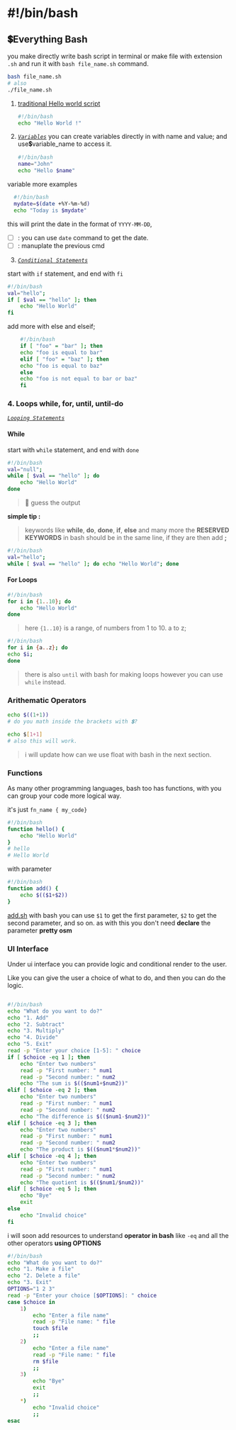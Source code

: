 # #!/bin/bash

## 💲Everything Bash

you make directly write bash script in terminal or make file with extension `.sh` and run it with `bash file_name.sh` command.

```bash
bash file_name.sh
# also
./file_name.sh
```

1. [traditional Hello world script](./helloWorld.sh)

    ```bash
    #!/bin/bash
    echo "Hello World !"
    ```

2. *[`Variables`](./variable.sh)*
you can create variables directly in with name and value;
and use💲variable_name to access it.

    ```bash
    #!/bin/bash
    name="John"
    echo "Hello $name"
    ```

variable more examples

  ```bash
    #!/bin/bash
    mydate=$(date +%Y-%m-%d)
    echo "Today is $mydate"    
 ```

this will print the date in the format of `YYYY-MM-DD`,

- [ ] : you can use `date` command to get the date.
- [ ] : manuplate the previous cmd

3. *[`Conditional Statements`](./conditional.sh)*

start with `if` statement, and end with `fi`

```bash
#!/bin/bash
val="hello";
if [ $val == "hello" ]; then
    echo "Hello World"
fi
```

add more with else and elseif;

```bash
    #!/bin/bash
    if [ "foo" = "bar" ]; then
    echo "foo is equal to bar"
    elif [ "foo" = "baz" ]; then
    echo "foo is equal to baz"
    else
    echo "foo is not equal to bar or baz"
    fi
```

### 4. Loops while, for, until, until-do

*[`Looping Statements`](./loop.sh)*

#### While

start with `while` statement, and end with `done`

```bash
#!/bin/bash
val="null";
while [ $val == "hello" ]; do
    echo "Hello World"
done
```

> 🤔 guess the output

**simple tip :**
> keywords like **while**, **do**, **done**, **if**, **else**
> and many more the **RESERVED KEYWORDS** in bash should be in the same line, if they are then add **;**

```bash
#!/bin/bash
val="hello";
while [ $val == "hello" ]; do echo "Hello World"; done
```

<!-- for loops -->

#### For Loops

```bash
#!/bin/bash
for i in {1..10}; do
    echo "Hello World"
done

```

> here `{1..10}` is a range, of numbers from 1 to 10.
> a to z;

```bash
#!/bin/bash
for i in {a..z}; do
echo $i;
done
```

> there is also `until` with bash for making loops however you can use `while` instead.

### Arithematic Operators

```bash
echo $((1+1))
# do you math inside the brackets with 💲?
```

```bash
echo $[1+1]
# also this will work.
```

> i will update how can we use float with bash in the next section.

### Functions

As many other programming languages, bash too has functions, with you can group your code more logical way.

it's just `fn_name { my_code}`

```bash
#!/bin/bash
function hello() {
    echo "Hello World"
}
# hello
# Hello World
```

with parameter

```bash
#!/bin/bash
function add() {
    echo $(($1+$2))
}
```

[add.sh](./add.sh)
with bash you can use `$1` to get the first parameter, `$2` to get the second parameter, and so on.
as with this you don't need **declare** the parameter
**pretty osm**

### UI Interface

Under ui interface you can provide logic and conditional render to the user.

Like you can give the user a choice of what to do, and then you can do the logic.

```bash

#!/bin/bash
echo "What do you want to do?"
echo "1. Add"
echo "2. Subtract"
echo "3. Multiply"
echo "4. Divide"
echo "5. Exit"
read -p "Enter your choice [1-5]: " choice
if [ $choice -eq 1 ]; then
    echo "Enter two numbers"
    read -p "First number: " num1
    read -p "Second number: " num2
    echo "The sum is $(($num1+$num2))"
elif [ $choice -eq 2 ]; then
    echo "Enter two numbers"
    read -p "First number: " num1
    read -p "Second number: " num2
    echo "The difference is $(($num1-$num2))"
elif [ $choice -eq 3 ]; then
    echo "Enter two numbers"
    read -p "First number: " num1
    read -p "Second number: " num2
    echo "The product is $(($num1*$num2))"
elif [ $choice -eq 4 ]; then
    echo "Enter two numbers"
    read -p "First number: " num1
    read -p "Second number: " num2
    echo "The quotient is $(($num1/$num2))"
elif [ $choice -eq 5 ]; then
    echo "Bye"
    exit
else
    echo "Invalid choice"
fi
```

i will soon add resources to understand **operator in bash** like `-eq` and all the other operators
**using OPTIONS**

```bash
#!/bin/bash
echo "What do you want to do?"
echo "1. Make a file"
echo "2. Delete a file"
echo "3. Exit"
OPTIONS="1 2 3"
read -p "Enter your choice [$OPTIONS]: " choice
case $choice in
    1)
        echo "Enter a file name"
        read -p "File name: " file
        touch $file
        ;;
    2)
        echo "Enter a file name"
        read -p "File name: " file
        rm $file
        ;;
    3)
        echo "Bye"
        exit
        ;;
    *)
        echo "Invalid choice"
        ;;
esac
```
